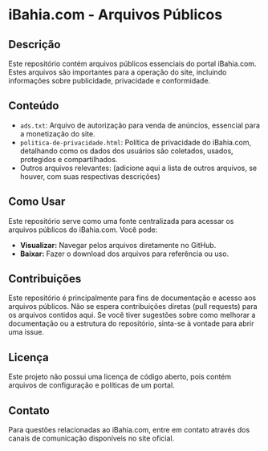 # iBahia.com - Arquivos Públicos

## Descrição

Este repositório contém arquivos públicos essenciais do portal iBahia.com. Estes arquivos são importantes para a operação do site, incluindo informações sobre publicidade, privacidade e conformidade.

## Conteúdo

-   `ads.txt`:  Arquivo de autorização para venda de anúncios, essencial para a monetização do site.
-   `politica-de-privacidade.html`:  Política de privacidade do iBahia.com, detalhando como os dados dos usuários são coletados, usados, protegidos e compartilhados.
-   Outros arquivos relevantes: (adicione aqui a lista de outros arquivos, se houver, com suas respectivas descrições)

## Como Usar

Este repositório serve como uma fonte centralizada para acessar os arquivos públicos do iBahia.com. Você pode:

-   **Visualizar:** Navegar pelos arquivos diretamente no GitHub.
-   **Baixar:** Fazer o download dos arquivos para referência ou uso.

## Contribuições

Este repositório é principalmente para fins de documentação e acesso aos arquivos públicos. Não se espera contribuições diretas (pull requests) para os arquivos contidos aqui. Se você tiver sugestões sobre como melhorar a documentação ou a estrutura do repositório, sinta-se à vontade para abrir uma issue.

## Licença

Este projeto não possui uma licença de código aberto, pois contém arquivos de configuração e políticas de um portal.

## Contato

Para questões relacionadas ao iBahia.com, entre em contato através dos canais de comunicação disponíveis no site oficial.

